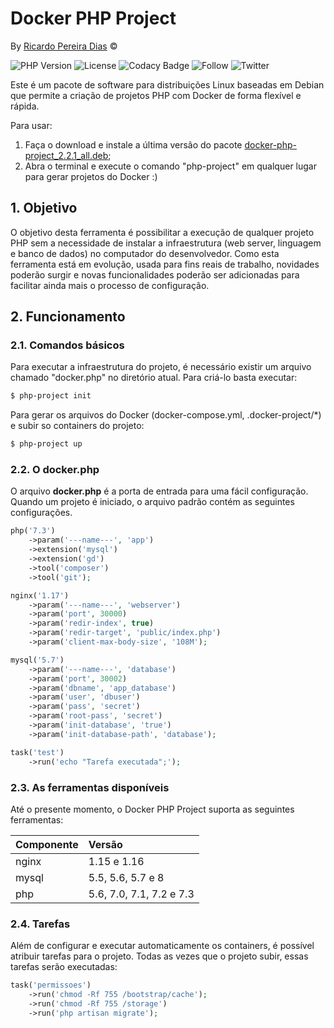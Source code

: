 # Docker PHP Project

By [Ricardo Pereira Dias](http://www.ricardopdias.com.br) ©

![PHP Version](https://img.shields.io/badge/php-%5E7.1.3-blue)
![License](https://img.shields.io/badge/license-MIT-blue)
![Codacy Badge](https://api.codacy.com/project/badge/Grade/7371a9ca517c4127ad32b6b242df9d8d)
![Follow](https://img.shields.io/github/followers/ricardopedias?label=Siga%20no%20GitHUB&style=social)
![Twitter](https://img.shields.io/twitter/follow/ricardopedias?label=Siga%20no%20Twitter)

Este é um pacote de software para distribuições Linux baseadas em Debian que permite a criação de projetos PHP com Docker de forma flexível e rápida.

Para usar:

1. Faça o download e instale a última versão do pacote [docker-php-project_2.2.1_all.deb](https://github.com/ricardopedias/docker-php-project/raw/master/dist/docker-php-project_2.2.1_all.deb);
2. Abra o terminal e execute o comando "php-project" em qualquer lugar para gerar projetos do Docker :)

## 1. Objetivo

O objetivo desta ferramenta é possibilitar a execução de qualquer projeto PHP sem a necessidade de instalar a infraestrutura (web server, linguagem e banco de dados) no computador do desenvolvedor. Como esta ferramenta está em evolução, usada para fins reais de trabalho, novidades poderão surgir e novas funcionalidades poderão 
ser adicionadas para facilitar ainda mais o processo de configuração.

## 2. Funcionamento

### 2.1. Comandos básicos

Para executar a infraestrutura do projeto, é necessário existir um arquivo chamado "docker.php" no diretório atual.
Para criá-lo basta executar:

```sh
$ php-project init
```

Para gerar os arquivos do Docker (docker-compose.yml, .docker-project/*) e subir so containers do projeto:

```sh
$ php-project up
```

### 2.2. O docker.php

O arquivo **docker.php** é a porta de entrada para uma fácil configuração. Quando um projeto é iniciado,
o arquivo padrão contém as seguintes configurações.

```php
php('7.3')
    ->param('---name---', 'app')
    ->extension('mysql')
    ->extension('gd')
    ->tool('composer')
    ->tool('git');

nginx('1.17')
    ->param('---name---', 'webserver')
    ->param('port', 30000)
    ->param('redir-index', true)
    ->param('redir-target', 'public/index.php')
    ->param('client-max-body-size', '108M');

mysql('5.7')
    ->param('---name---', 'database')
    ->param('port', 30002)
    ->param('dbname', 'app_database')
    ->param('user', 'dbuser')
    ->param('pass', 'secret')
    ->param('root-pass', 'secret')
    ->param('init-database', 'true')
    ->param('init-database-path', 'database');

task('test')
    ->run('echo "Tarefa executada";');
```

### 2.3. As ferramentas disponíveis

Até o presente momento, o Docker PHP Project suporta as seguintes ferramentas:

| Componente | Versão                   |
| :--------- | :----------------------- | 
| nginx	     | 1.15 e 1.16              | 
| mysql	     | 5.5, 5.6, 5.7 e 8        |
| php	     | 5.6, 7.0, 7.1, 7.2 e 7.3 |

### 2.4. Tarefas

Além de configurar e executar automaticamente os containers, é possível 
atribuir tarefas para o projeto. Todas as vezes que o projeto subir, essas tarefas serão executadas:

```php
task('permissoes')
    ->run('chmod -Rf 755 /bootstrap/cache');
    ->run('chmod -Rf 755 /storage')
    ->run('php artisan migrate');
```

